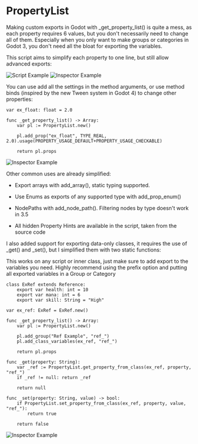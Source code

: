 # PropertyList

Making custom exports in Godot with _get_property_list() is quite a mess, as each property requires 6 values, but you don't necessarily need to change all of them. Especially when you only want to make groups or categories in Godot 3, you don't need all the bloat for exporting the variables.

This script aims to simplify each property to one line, but still allow advanced exports:

![Script Example](https://i.imgur.com/aRnVZbj.png) ![Inspector Example](https://i.imgur.com/8Koy5K6.png)

You can use add all the settings in the method arguments, or use method binds (inspired by the new Tween system in Godot 4) to change other properties:

```gdscript
var ex_float: float = 2.0

func _get_property_list() -> Array:
    var pl := PropertyList.new()

    pl.add_prop("ex_float", TYPE_REAL, 2.0).usage(PROPERTY_USAGE_DEFAULT+PROPERTY_USAGE_CHECKABLE)

    return pl.props
```

![Inspector Example](https://i.imgur.com/FsEF8Ul.png)

Other common uses are already simplified:

* Export arrays with add_array(), static typing supported.

* Use Enums as exports of any supported type with add_prop_enum()

* NodePaths with add_node_path(). Filtering nodes by type doesn't work in 3.5

* All hidden Property Hints are available in the script, taken from the source code

I also added support for exporting data-only classes, it requires the use of _get() and _set(), but I simplified them with two static functions:

This works on any script or inner class, just make sure to add export to the variables you need. Highly recommend using the prefix option and putting all exported variables in a Group or Category

```gdscript
class ExRef extends Reference:
    export var health: int = 10
    export var mana: int = 6
    export var skill: String = "High"

var ex_ref: ExRef = ExRef.new()

func _get_property_list() -> Array:
    var pl := PropertyList.new()
        
    pl.add_group("Ref Example", "ref_")
    pl.add_class_variables(ex_ref, "ref_")

    return pl.props

func _get(property: String):
    var _ref := PropertyList.get_property_from_class(ex_ref, property, "ref_")
    if _ref != null: return _ref

    return null

func _set(property: String, value) -> bool:
    if PropertyList.set_property_from_class(ex_ref, property, value, "ref_"):
        return true

    return false
```

![Inspector Example](https://i.imgur.com/8WRfiAl.png)
